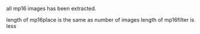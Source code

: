 all mp16 images has been extracted.

length of mp16place is the same as number of images
length of mp16filter is less
